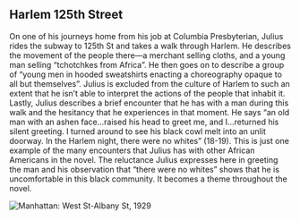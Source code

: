 ## Harlem 125th Street
On one of his journeys home from his job at Columbia Presbyterian, Julius rides the subway to 125th St and takes a walk through Harlem. He describes the movement of the people there—a merchant selling cloths, and a young man selling “tchotchkes from Africa”. He then goes on to describe a group of “young men in hooded sweatshirts enacting a choreography opaque to all but themselves”. Julius is excluded from the culture of Harlem to such an extent that he isn’t able to interpret the actions of the people that inhabit it. Lastly, Julius describes a brief encounter that he has with a man during this walk and the hesitancy that he experiences in that moment. He says “an old man with an ashen face…raised his head to greet me, and I…returned his silent greeting. I turned around to see his black cowl melt into an unlit doorway. In the Harlem night, there were no whites” (18-19). This is just one example of the many encounters that Julius has with other African Americans in the novel. The reluctance Julius expresses here in greeting the man and his observation that “there were no whites” shows that he is uncomfortable in this black community. It becomes a theme throughout the novel. 

![Manhattan: West St-Albany St, 1929](https://i.imgur.com/UViM9Jh.jpg)
